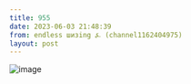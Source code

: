 ```yaml
---
title: 955
date: 2023-06-03 21:48:39
from: endless шизing ⍼ (channel1162404975)
layout: post
---
```


![image](photos/photo_92@03-06-2023_21-48-39.jpg)


